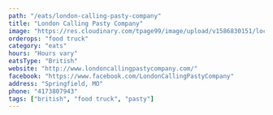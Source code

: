 ```yaml
---
path: "/eats/london-calling-pasty-company"
title: "London Calling Pasty Company"
image: "https://res.cloudinary.com/tpage99/image/upload/v1586830151/local417eats/local417eatslogo.png"
orderops: "food truck"
category: "eats"
hours: "Hours vary"
eatsType: "British"
website: "http://www.londoncallingpastycompany.com/"
facebook: "https://www.facebook.com/LondonCallingPastyCompany"
address: "Springfield, MO"
phone: "4173807943"
tags: ["british", "food truck", "pasty"]
---
```

